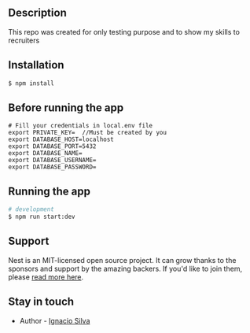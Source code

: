 
## Description

This repo was created for only testing purpose and to show my skills to recruiters

## Installation

```bash
$ npm install
```

## Before running the app
```
# Fill your credentials in local.env file
export PRIVATE_KEY=  //Must be created by you
export DATABASE_HOST=localhost
export DATABASE_PORT=5432
export DATABASE_NAME=
export DATABASE_USERNAME=
export DATABASE_PASSWORD=

```

## Running the app

```bash
# development
$ npm run start:dev

```

## Support

Nest is an MIT-licensed open source project. It can grow thanks to the sponsors and support by the amazing backers. If you'd like to join them, please [read more here](https://docs.nestjs.com/support).

## Stay in touch

- Author - [Ignacio Silva](https://www.linkedin.com/in/ignacio-slva/)
